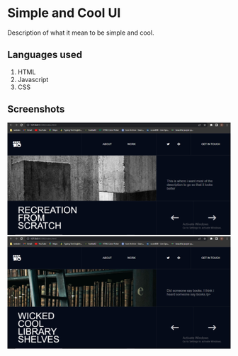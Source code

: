 # Simple and Cool UI
Description of what it mean to be simple and cool.

## Languages used
1. HTML
2. Javascript
3. CSS

## Screenshots
![screnshot1](https://github.com/DevitoDbug/simpleUI/blob/master/screenshots/Screenshot-UI.jpg?raw=true)
![screnshot2](https://github.com/DevitoDbug/simpleUI/blob/master/screenshots/Screenshot2%20(1).jpg?raw=true)